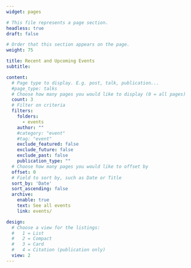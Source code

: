 ```yaml
---
widget: pages

# This file represents a page section.
headless: true
draft: false

# Order that this section appears on the page.
weight: 75

title: Recent and Upcoming Events
subtitle:

content:
  # Page type to display. E.g. post, talk, publication...
  #page_type: talks
  # Choose how many pages you would like to display (0 = all pages)
  count: 3
  # Filter on criteria
  filters:
    folders: 
      - events
    author: ""
    #category: "event"
    #tag: "event"
    exclude_featured: false
    exclude_future: false
    exclude_past: false
    publication_type: ""
  # Choose how many pages you would like to offset by
  offset: 0
  # Field to sort by, such as Date or Title
  sort_by: 'Date'
  sort_ascending: false
  archive:
    enable: true
    text: See all events
    link: events/

design:
  # Choose a view for the listings:
  #   1 = List
  #   2 = Compact
  #   3 = Card
  #   4 = Citation (publication only)
  view: 2
---
```

